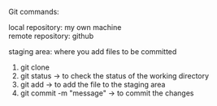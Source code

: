 Git commands: 

local repository: my own machine  
remote repository: github

staging area: where you add files to be committed

1. git clone <repository url>
2. git status -> to check the status of the working directory
3. git add <file name> -> to add the file to the staging area
4. git commit -m "message" -> to commit the changes
